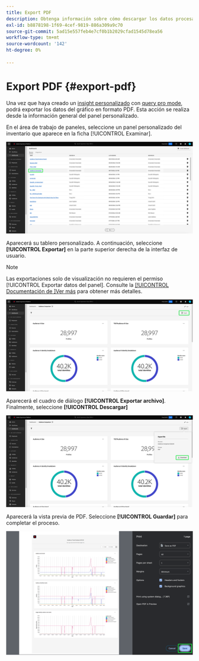 ```yaml
---
title: Export PDF
description: Obtenga información sobre cómo descargar los datos procesados desde las perspectivas de su panel personalizado en formato PDF.
exl-id: b8878198-1f69-4cef-9819-886a309a9c70
source-git-commit: 5ad15e557feb4e7cf0b1b2029cfad1545d78ea56
workflow-type: tm+mt
source-wordcount: '142'
ht-degree: 0%

---
```


# Export PDF {#export-pdf}

Una vez que haya creado un [insight personalizado](./overview.md) con [query pro mode](./overview.md#query-pro-mode), podrá exportar los datos del gráfico en formato PDF. Esta acción se realiza desde la información general del panel personalizado.

En el área de trabajo de paneles, seleccione un panel personalizado del inventario que aparece en la ficha [!UICONTROL Examinar].

![El inventario del panel con una entrada de panel personalizada resaltada.](../images/sql-insights-query-pro-mode/dashboard-inventory-audience.png)

Aparecerá su tablero personalizado. A continuación, seleccione **[!UICONTROL Exportar]** en la parte superior derecha de la interfaz de usuario.

>[!NOTE]
>
>Las exportaciones solo de visualización no requieren el permiso [!UICONTROL Exportar datos del panel]. Consulte la [[!UICONTROL Documentación de ]Ver más](./view-more.md#export) para obtener más detalles.

![Panel personalizado con exportación resaltada.](../images/sql-insights-query-pro-mode/export.png)

Aparecerá el cuadro de diálogo **[!UICONTROL Exportar archivo]**. Finalmente, seleccione **[!UICONTROL Descargar]**

![Cuadro de diálogo Exportar archivo con descarga.](../images/sql-insights-query-pro-mode/export-dialog.png)

Aparecerá la vista previa de PDF. Seleccione **[!UICONTROL Guardar]** para completar el proceso.

![Cuadro de diálogo de vista preliminar con Guardar resaltado.](../images/sql-insights-query-pro-mode/print-preview.png)
